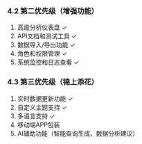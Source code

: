 ### 4.2 第二优先级（增强功能）

1. 高级分析仪表盘 ✓
2. API文档和测试工具 ✓
3. 数据导入/导出功能 ✓
4. 角色和权限管理 ✓
5. 系统监控和日志查看 ✓ 

### 4.3 第三优先级（锦上添花）

1. 实时数据更新功能 ✓
2. 自定义主题支持 ✓
3. 多语言支持 ✓
4. 移动端APP包装
5. AI辅助功能（智能查询生成、数据分析建议） 